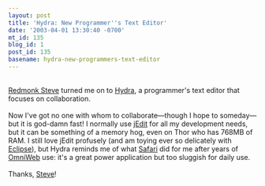 ```yaml
---
layout: post
title: 'Hydra: New Programmer''s Text Editor'
date: '2003-04-01 13:30:40 -0700'
mt_id: 135
blog_id: 1
post_id: 135
basename: hydra-new-programmers-text-editor
---
```

<br /><a href="http://www.redmonk.net/monkinetic">Redmonk Steve</a> turned me on to <a href="http://hydra.globalse.org/">Hydra</a>, a programmer's text editor that focuses on collaboration.<br /><br />Now I've got no one with whom to collaborate&#x2014;though I hope to someday&#x2014;but it is god-damn fast! I normally use <a href="http://www.jedit.org/">jEdit</a> for all my development needs, but it can be something of a memory hog, even on Thor who has 768MB of RAM. I still love jEdit profusely (and am toying ever so delicately with <a href="http://www.eclipse.org/">Eclipse</a>), but Hydra reminds me of what <a href="http://www.apple.com/safari/">Safari</a> did for me after years of <a href="http://www.omnigroup.com/applications/omniweb/">OmniWeb</a> use: it's a great power application but too sluggish for daily use.<br /><br />Thanks, <a href="http://www.redmonk.net/">Steve</a>!<br /><br /><br />
